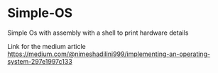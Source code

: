 # Simple-OS
Simple Os with assembly with a shell to print hardware details

Link for the medium article
https://medium.com/@nimeshadilini999/implementing-an-operating-system-297e1997c133

